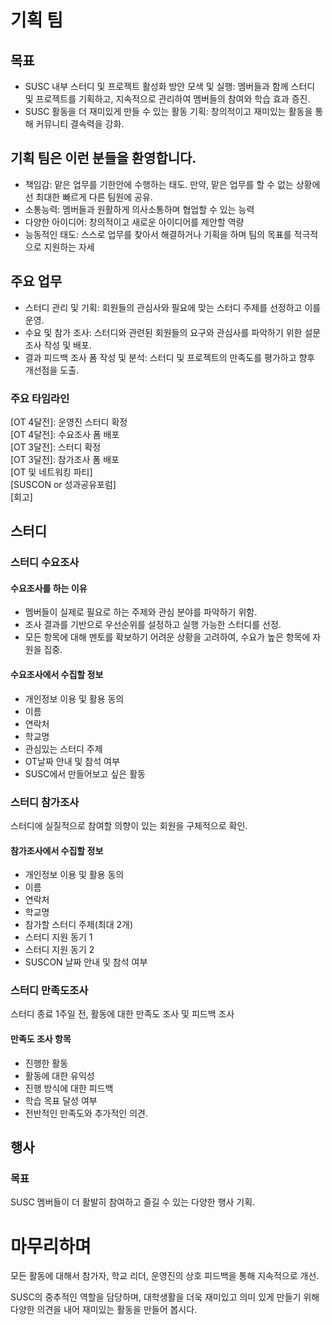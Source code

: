 # 기획 팀

## 목표
- SUSC 내부 스터디 및 프로젝트 활성화 방안 모색 및 실행: 멤버들과 함께 스터디 및 프로젝트를 기획하고, 지속적으로 관리하여 멤버들의 참여와 학습 효과 증진.
- SUSC 활동을 더 재미있게 만들 수 있는 활동 기획: 창의적이고 재미있는 활동을 통해 커뮤니티 결속력을 강화.

## 기획 팀은 이런 분들을 환영합니다.
- 책임감: 맡은 업무를 기한안에 수행하는 태도. 만약, 맡은 업무를 할 수 없는 상황에선 최대한 빠르게 다른 팀원에 공유.
- 소통능력: 멤버들과 원활하게 의사소통하며 협업할 수 있는 능력
- 다양한 아이디어: 창의적이고 새로운 아이디어를 제안할 역량
- 능동적인 태도: 스스로 업무를 찾아서 해결하거나 기획을 하며 팀의 목표를 적극적으로 지원하는 자세


## 주요 업무
- 스터디 관리 및 기획: 회원들의 관심사와 필요에 맞는 스터디 주제를 선정하고 이를 운영.
- 수요 및 참가 조사: 스터디와 관련된 회원들의 요구와 관심사를 파악하기 위한 설문조사 작성 및 배포.
- 결과 피드백 조사 폼 작성 및 분석: 스터디 및 프로젝트의 만족도를 평가하고 향후 개선점을 도출.
### 주요 타임라인

[OT 4달전]: 운영진 스터디 확정  
[OT 4달전]: 수요조사 폼 배포  
[OT 3달전]: 스터디 확정  
[OT 3달전]: 참가조사 폼 배포  
[OT 및 네트워킹 파티]  
[SUSCON or 성과공유포럼]  
[회고]  


## 스터디
### 스터디 수요조사
#### 수요조사를 하는 이유
- 멤버들이 실제로 필요로 하는 주제와 관심 분야를 파악하기 위함.
- 조사 결과를 기반으로 우선순위를 설정하고 실행 가능한 스터디를 선정.
- 모든 항목에 대해 멘토를 확보하기 어려운 상황을 고려하여, 수요가 높은 항목에 자원을 집중.

#### 수요조사에서 수집할 정보
- 개인정보 이용 및 활용 동의
- 이름
- 연락처
- 학교명
- 관심있는 스터디 주제
- OT날짜 안내 및 참석 여부
- SUSC에서 만들어보고 싶은 활동

### 스터디 참가조사
스터디에 실질적으로 참여할 의향이 있는 회원을 구체적으로 확인.
#### 참가조사에서 수집할 정보
- 개인정보 이용 및 활용 동의
- 이름
- 연락처
- 학교명
- 참가할 스터디 주제(최대 2개)
- 스터디 지원 동기 1
- 스터디 지원 동기 2
- SUSCON 날짜 안내 및 참석 여부

### 스터디 만족도조사
스터디 종료 1주일 전, 활동에 대한 만족도 조사 및 피드백 조사
#### 만족도 조사 항목
- 진행한 활동
- 활동에 대한 유익성
- 진행 방식에 대한 피드백
- 학습 목표 달성 여부
- 전반적인 만족도와 추가적인 의견.

## 행사

### 목표
SUSC 멤버들이 더 활발히 참여하고 즐길 수 있는 다양한 행사 기획.

# 마무리하며
모든 활동에 대해서 참가자, 학교 리더, 운영진의 상호 피드백을 통해 지속적으로 개선.

SUSC의 중추적인 역할을 담당하며, 대학생활을 더욱 재미있고 의미 있게 만들기 위해 다양한 의견을 내어 재미있는 활동을 만들어 봅시다.